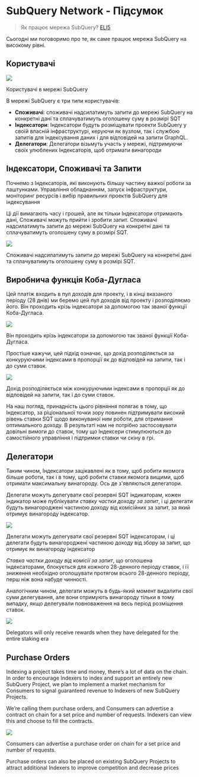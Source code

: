 # SubQuery Network - Підсумок

> Як працює мережа SubQuery? [ELI5](https://www.dictionary.com/e/slang/eli5/#:~:text=ELI5%20stands%20for%20the%20phrase,naive%20understanding%20of%20the%20issue.)

Сьогодні ми поговоримо про те, як саме працює мережа SubQuery на високому рівні.

## Користувачі


![](https://miro.medium.com/max/1400/1*9993cakplwupZC5tbUv3vA.png)

Користувачі в мережі SubQuery

В мережі SubQuery є три типи користувачів:

-   **Споживачі**: споживачі надсилатимуть запити до мережі SubQuery на конкретні дані та сплачуватимуть оголошену суму в розмірі SQT
-   **Індексатори**: Індексатори будуть розміщувати проекти SubQuery у своїй власній інфраструктурі, керуючи як вузлом, так і службою запитів для індексування даних і для відповідей на запити GraphQL.
-   **Делегатори**: Делегатори візьмуть участь у мережі, підтримуючи своїх улюблених Індексаторів, щоб отримати винагороди

## Індексатори, Споживачі та Запити

Почнемо з Індексаторів, які виконують більшу частину важкої роботи за лаштунками. Управління обладнанням, запуск інфраструктури, моніторинг ресурсів і вибір правильних проектів SubQuery для індексування

Ці дії вимагають часу і грошей, але як тільки Індексатори отримають дані, Споживачі можуть прийти і зробити запит. Споживачі надсилатимуть запити до мережі SubQuery на конкретні дані та сплачуватимуть оголошену суму в розмірі SQT.

![](https://miro.medium.com/max/1400/1*dKLkzSc2uXYaPW_IXUxstQ.png)

Споживачі надсилатимуть запити до мережі SubQuery на конкретні дані та сплачуватимуть оголошену суму в розмірі SQT.

## Виробнича функція Коба-Дугласа

Цей платіж входить в пул доходів для проекту, і в кінці вказаного періоду (28 днів) ми беремо цей пул доходів від проекту і розподіляємо його. Він проходить крізь індексатори за допомогою так званої функції Коба-Дугласа.

![](https://miro.medium.com/max/1400/1*E-W7o7cWoclxHb8rXAMdpA.png)

Він проходить крізь індексатори за допомогою так званої функції Коба-Дугласа.

Простіше кажучи, цей підхід означає, що дохід розподіляється за конкуруючими індексами в пропорції як до відповідей на запити, так і до суми ставок.

![](https://miro.medium.com/max/1400/1*VhDu2BGDxd3ob7z9XkoOXA.png)

Дохід розподіляється між конкуруючими індексами в пропорції як до відповідей на запити, так і до суми ставок.

На наш погляд, принадність цього рівняння полягає в тому, що Індексатор, за ріціональної точки зору повинен підтримувати високий рівень ставки SQT щодо виконуваної ним роботи, для отримання оптимального доходу. В результаті нам не потрібно застосовувати довільні вимоги до ставок, тому що Індексери стимулюються до самостійного управління і підтримки ставки чи скіну в грі.

## Делегатори

Таким чином, Індексатори зацікавлені як в тому, щоб робити якомога більше роботи, так і в тому, щоб робити ставки якомога вищими, щоб отримати максимальну винагороду. Ось де з'являються делегатори.

Делегати можуть делегувати свої резервні SQT індикаторам, кожен індикатор може публікувати _ставку частки доходу за запит_, і ці делегати будуть винагороджені частиною доходу від комісійних за запит, за який отримує винагороду індексатор.

![](https://miro.medium.com/max/1400/1*YoN7PV7h3a2nAFN-ODqILg.png)

Делегати можуть делегувати свої резервні SQT індексаторам, і ці делегати будуть винагороджені частиною доходу від збору за запит, що отримує як винагороду індексатор

_Ставка частки доходу від комісії за запит_, що оголошена індексаторами, блокується для кожного 28-денного періоду ставок, і її зниження необхідно оголошувати протягом всього 28-денного періоду, перш ніж вона набуде чинності.

Аналогічним чином, делегати можуть в будь-який момент видалити свої суми делегування, але вони отримують винагороду тільки в тому випадку, якщо делегували повноваження на весь період розміщення ставок.

![](https://miro.medium.com/max/1400/0*we0k4A07pbj86COZ)

Delegators will only receive rewards when they have delegated for the entire staking era

## Purchase Orders

Indexing a project takes time and money, there’s a lot of data on the chain. In order to encourage Indexers to index and support an entirely new SubQuery Project, we plan to implement a market mechanism for Consumers to signal guaranteed revenue to Indexers of new SubQuery Projects.

We’re calling them purchase orders, and Consumers can advertise a contract on chain for a set price and number of requests. Indexers can view this and choose to fill the contracts.

![](https://miro.medium.com/max/1400/1*IPtaZlt24E7h9bKNZWdSCw.png)

Consumers can advertise a purchase order on chain for a set price and number of requests.

Purchase orders can also be placed on existing SubQuery Projects to attract additional Indexers to improve competition and decrease prices